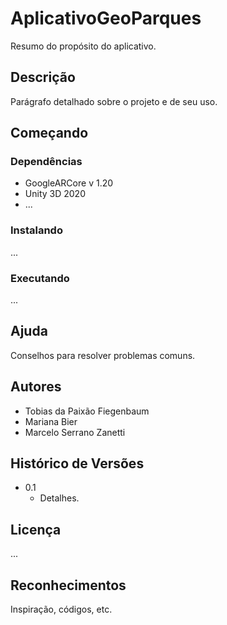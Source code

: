 # AplicativoGeoParques
Resumo do propósito do aplicativo.

## Descrição
Parágrafo detalhado sobre o projeto e de seu uso.

## Começando

### Dependências
- GoogleARCore v 1.20
- Unity 3D 2020
- ...
### Instalando
...

### Executando
...

## Ajuda
Conselhos para resolver problemas comuns.

## Autores
- Tobias da Paixão Fiegenbaum
- Mariana Bier
- Marcelo Serrano Zanetti

## Histórico de Versões
* 0.1 
  * Detalhes.
  
## Licença
...

## Reconhecimentos
Inspiração, códigos, etc.